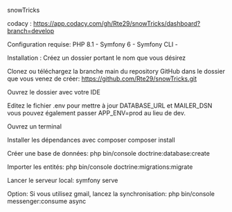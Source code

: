 snowTricks

codacy : https://app.codacy.com/gh/Rte29/snowTricks/dashboard?branch=develop

Configuration requise:
PHP 8.1 - Symfony 6 - Symfony CLI - 

Installation :
Créez un dossier portant le nom que vous désirez

Clonez ou téléchargez la branche main du repository GitHub dans le dossier que vous venez de créer:
https://github.com/Rte29/snowTricks.git

Ouvrez le dossier avec votre IDE

Editez le fichier .env pour mettre à jour DATABASE_URL et MAILER_DSN vous pouvez également passer APP_ENV=prod au lieu de dev.

Ouvrez un terminal

Installer les dépendances avec composer
composer install

Créer une base de données:
php bin/console doctrine:database:create

Importer les entités:
php bin/console doctrine:migrations:migrate

Lancer le serveur local:
symfony serve

Option: 
Si vous utilisez gmail, lancez la synchronisation: 
php bin/console messenger:consume async
